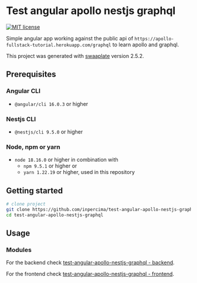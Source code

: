 # Test angular apollo nestjs graphql

[![MIT license](https://img.shields.io/badge/license-MIT-blue.svg)](./LICENSE.md)

Simple angular app working against the public api of `https://apollo-fullstack-tutorial.herokuapp.com/graphql` to learn apollo and graphql.

This project was generated with [swaaplate](https://github.com/inpercima/swaaplate) version 2.5.2.

## Prerequisites

### Angular CLI

* `@angular/cli 16.0.3` or higher

### Nestjs CLI

* `@nestjs/cli 9.5.0` or higher

### Node, npm or yarn

* `node 18.16.0` or higher in combination with
  * `npm 9.5.1` or higher or
  * `yarn 1.22.19` or higher, used in this repository

## Getting started

```bash
# clone project
git clone https://github.com/inpercima/test-angular-apollo-nestjs-graphql/
cd test-angular-apollo-nestjs-graphql
```

## Usage

### Modules

For the backend check [test-angular-apollo-nestjs-graphql - backend](./backend).

For the frontend check [test-angular-apollo-nestjs-graphql - frontend](./frontend).
